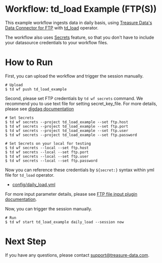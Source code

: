 # Workflow: td_load Example (FTP(S))

This example workflow ingests data in daily basis, using [Treasure Data's Data Connector for FTP](https://docs.treasuredata.com/display/public/INT/FTP+Server+Import+Integration) with [td_load](https://docs.digdag.io/operators.html#td-load-treasure-data-bulk-loading) operator.

The workflow also uses [Secrets](https://docs.treasuredata.com/display/public/PD/Workflows+and+Machine+Learning-secrets) feature, so that you don't have to include your datasource credentials to your workflow files.

# How to Run

First, you can upload the workflow and trigger the session manually.

    # Upload
    $ td wf push td_load_example

Second, please set FTP credentials by `td wf secrets` command. We recommend you to use text file for setting secret_key_file. For more details, please see [digdag documentation](https://docs.digdag.io/command_reference.html#secrets)

    # Set Secrets
    $ td wf secrets --project td_load_example --set ftp.host
    $ td wf secrets --project td_load_example --set ftp.port
    $ td wf secrets --project td_load_example --set ftp.user
    $ td wf secrets --project td_load_example --set ftp.password

    # Set Secrets on your local for testing
    $ td wf secrets --local --set ftp.host
    $ td wf secrets --local --set ftp.port
    $ td wf secrets --local --set ftp.user
    $ td wf secrets --local --set ftp.password

Now you can reference these credentials by `${secret:}` syntax within yml file for `td_load` operator.

- [config/daily_load.yml](config/daily_load.yml)

For more input parameter details, please see [FTP file input plugin documentation](https://github.com/embulk/embulk-input-ftp#configuration).

Now, you can trigger the session manually.

    # Run
    $ td wf start td_load_example daily_load --session now
    
# Next Step

If you have any questions, please contact support@treasure-data.com.
